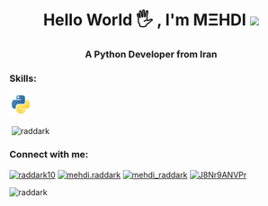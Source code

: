<h1 align="center">Hello World 🖐️ , I'm MΞHDI <img src="https://cdn.discordapp.com/attachments/746798436317266021/922931999205883934/7089-xmas-hacker.gif" width="30"/></h1>
<h3 align="center">A Python Developer from Iran</h3>

<h3 align="left">Skills:</h3>
<p align="left"> <a href="https://www.python.org" target="_blank" rel="noreferrer"> <img src="https://raw.githubusercontent.com/devicons/devicon/master/icons/python/python-original.svg" alt="python" width="40" height="40"/> </a> </p>

<p>&nbsp;<img align="center" src="https://github-readme-stats.vercel.app/api?username=raddark&show_icons=true&locale=en" alt="raddark" /></p>

<h3 align="left">Connect with me:</h3>
<p align="left">
<a href="https://twitter.com/raddark10" target="blank"><img align="center" src="https://raw.githubusercontent.com/rahuldkjain/github-profile-readme-generator/master/src/images/icons/Social/twitter.svg" alt="raddark10" height="30" width="40" /></a>
<a href="https://fb.com/mehdi.raddark" target="blank"><img align="center" src="https://raw.githubusercontent.com/rahuldkjain/github-profile-readme-generator/master/src/images/icons/Social/facebook.svg" alt="mehdi.raddark" height="30" width="40" /></a>
<a href="https://instagram.com/mehdi_raddark" target="blank"><img align="center" src="https://raw.githubusercontent.com/rahuldkjain/github-profile-readme-generator/master/src/images/icons/Social/instagram.svg" alt="mehdi_raddark" height="30" width="40" /></a>
<a href="https://discord.gg/J8Nr9ANVPr" target="blank"><img align="center" src="https://raw.githubusercontent.com/rahuldkjain/github-profile-readme-generator/master/src/images/icons/Social/discord.svg" alt="J8Nr9ANVPr" height="30" width="40" /></a>
</p>

<p align="left"> <img src="https://komarev.com/ghpvc/?username=raddark&label=Profile%20views&color=0e75b6&style=flat" alt="raddark" /> </p>
